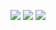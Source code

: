 
<p align="center">
    <img src="https://github-profile-trophy.vercel.app/?username=caibingcheng" />
    <img src="https://github-readme-stats.vercel.app/api?username=caibingcheng&show_icons=true&count_private=true&show_owner=true" />
    <img src="https://github-readme-stats.vercel.app/api/top-langs/?username=caibingcheng&layout=compact" />
</p>

